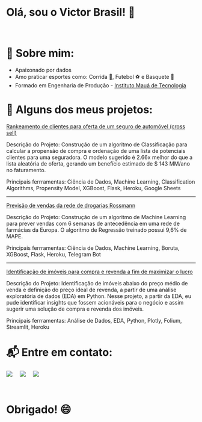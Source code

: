 # Olá, sou o Victor Brasil! 👋
<br>

# 🤔 Sobre mim:
- Apaixonado por dados
- Amo praticar esportes como: Corrida 🏃, Futebol ⚽ e Basquete 🏀
- Formado em Engenharia de Produção - <a href= "https://maua.br/"> Instituto Mauá de Tecnologia </a> 

# 🔭 Alguns dos meus projetos:
<a href="https://github.com/brasil95/insurance-cross-sell">Rankeamento de clientes para oferta de um seguro de automóvel (cross sell)</a>
  
Descrição do Projeto: Construção de um algoritmo de Classificação para calcular a propensão de compra e ordenação de uma lista de potenciais clientes para uma seguradora. O modelo sugerido é 2.66x melhor do que a lista aleatória de oferta, gerando um benefício estimado de $ 143 MM/ano no faturamento.
  
Principais ferrramentas: Ciência de Dados, Machine Learning, Classification Algorithms, Propensity Model, XGBoost, Flask, Heroku, Google Sheets

***

<a href="https://github.com/brasil95/rossmann-sales">Previsão de vendas da rede de drogarias Rossmann</a>
  
Descrição do Projeto: Construção de um algoritmo de Machine Learning para prever vendas com 6 semanas de antecedência em uma rede de farmácias da Europa. O algoritmo de Regressão treinado possui 9,6% de MAPE.
  
Principais ferrramentas: Ciência de Dados, Machine Learning, Boruta, XGBoost, Flask, Heroku, Telegram Bot

 ***
  
 <a href="https://github.com/brasil95/insights-house-rocket">Identificação de imóveis para compra e revenda a fim de maximizar o lucro</a>
  
Descrição do Projeto: Identificação de imóveis abaixo do preço médio de venda e definição do preço ideal de revenda, a partir de uma análise exploratória de dados (EDA) em Python. Nesse projeto, a partir da EDA, eu pude identificar insights que fossem acionáveis para o negócio e assim sugerir uma solução de compra e revenda dos imóveis. 

 Principais ferrramentas: Análise de Dados, EDA, Python, Plotly, Folium, Streamlit, Heroku
<br>

# 📬 Entre em contato:
<p align="left">
<a href="https://www.linkedin.com/in/victor-camilo-brasil/" target="blank"><img align="center" src="https://img.shields.io/badge/LinkedIn-0077B5?style=for-the-badge&logo=linkedin&logoColor=white" /></a> &nbsp;&nbsp;&nbsp;  <a href="mailto:victorbrasil95@gmail.com" target="blank"><img align="center" src="https://img.shields.io/badge/Gmail-D14836?style=for-the-badge&logo=gmail&logoColor=white" /></a>    &nbsp;&nbsp;&nbsp;       <a href="https://brasil95.github.io/portfolio-projetos/" target="blank"><img align="center" src="https://img.shields.io/badge/GitHub-100000?style=for-the-badge&logo=github&logoColor=white" /></a>
</p>
<br>

# Obrigado! 😄


<!--
**brasil95/brasil95** is a ✨ _special_ ✨ repository because its `README.md` (this file) appears on your GitHub profile.

Here are some ideas to get you started:

- 🔭 I’m currently working on ...
- 🌱 I’m currently learning ...
- 👯 I’m looking to collaborate on ...
- 🤔 I’m looking for help with ...
- 💬 Ask me about ...
- 📫 How to reach me: ...
- 😄 Pronouns: ...
- ⚡ Fun fact: ...
-->

